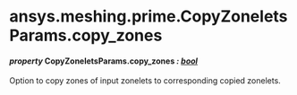 # ansys.meshing.prime.CopyZoneletsParams.copy_zones



#### *property* CopyZoneletsParams.copy_zones *: [bool](https://docs.python.org/3.11/library/functions.html#bool)*

Option to copy zones of input zonelets to corresponding copied zonelets.

<!-- !! processed by numpydoc !! -->
